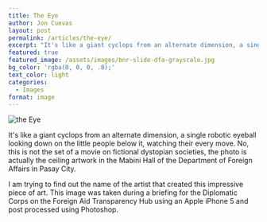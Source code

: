 ```yaml
---
title: The Eye
author: Jon Cuevas
layout: post
permalink: /articles/the-eye/
excerpt: "It's like a giant cyclops from an alternate dimension, a single robotic eyeball looking down on the little people below it, watching their every move. No, this is not the set of a movie on fictional dystopian societies, the photo is actually the ceiling artwork in the Mabini Hall of the Department of Foreign Affairs in Pasay City."
featured: true
featured_image: /assets/images/bnr-slide-dfa-grayscale.jpg
bg_color: 'rgba(0, 0, 0, .8);'
text_color: light
categories:
  - Images
format: image
---
```

<img src="{{ site.baseurl }}/assets/images/bnr-slide-dfa-grayscale.jpg" alt="the Eye" />

It's like a giant cyclops from an alternate dimension, a single robotic eyeball looking down on the little people below it, watching their every move. No, this is not the set of a movie on fictional dystopian societies, the photo is actually the ceiling artwork in the Mabini Hall of the Department of Foreign Affairs in Pasay City.

I am trying to find out the name of the artist that created this impressive piece of art. This image was taken during a briefing for the Diplomatic Corps on the Foreign Aid Transparency Hub using an Apple iPhone 5 and post processed using Photoshop.